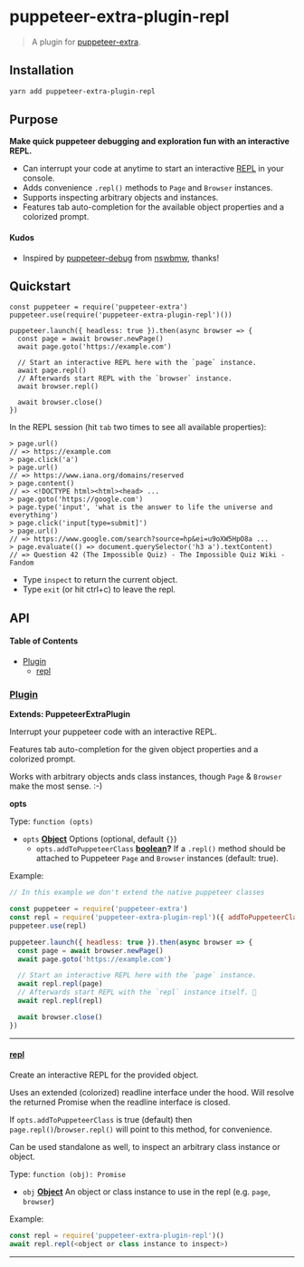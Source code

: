 # puppeteer-extra-plugin-repl

> A plugin for [puppeteer-extra](https://github.com/berstend/puppeteer-extra).

## Installation

```bash
yarn add puppeteer-extra-plugin-repl
```

## Purpose

**Make quick puppeteer debugging and exploration fun with an interactive REPL.**

-   Can interrupt your code at anytime to start an interactive [REPL](https://en.wikipedia.org/wiki/Read%E2%80%93eval%E2%80%93print_loop) in your console.
-   Adds convenience `.repl()` methods to `Page` and `Browser` instances.
-   Supports inspecting arbitrary objects and instances.
-   Features tab auto-completion for the available object properties and a colorized prompt.

#### Kudos

-   Inspired by [puppeteer-debug](https://github.com/nswbmw/puppeteer-debug) from [nswbmw](https://github.com/nswbmw), thanks!

## Quickstart

```es6
const puppeteer = require('puppeteer-extra')
puppeteer.use(require('puppeteer-extra-plugin-repl')())

puppeteer.launch({ headless: true }).then(async browser => {
  const page = await browser.newPage()
  await page.goto('https://example.com')

  // Start an interactive REPL here with the `page` instance.
  await page.repl()
  // Afterwards start REPL with the `browser` instance.
  await browser.repl()

  await browser.close()
})
```

In the REPL session (hit `tab` two times to see all available properties):

```es6
> page.url()
// => https://example.com
> page.click('a')
> page.url()
// => https://www.iana.org/domains/reserved
> page.content()
// => <!DOCTYPE html><html><head> ...
> page.goto('https://google.com')
> page.type('input', 'what is the answer to life the universe and everything')
> page.click('input[type=submit]')
> page.url()
// => https://www.google.com/search?source=hp&ei=u9oXW5HpO8a ...
> page.evaluate(() => document.querySelector('h3 a').textContent)
// => Question 42 (The Impossible Quiz) - The Impossible Quiz Wiki - Fandom
```

-   Type `inspect` to return the current object.
-   Type `exit` (or hit ctrl+c) to leave the repl.

## API

<!-- Generated by documentation.js. Update this documentation by updating the source code. -->

#### Table of Contents

-   [Plugin](#plugin)
    -   [repl](#repl)

### [Plugin](https://github.com/berstend/puppeteer-extra/blob/38ad1ecc2e4fa63aaee05aa134f4d6bad8697fe9/packages/puppeteer-extra-plugin-repl/index.js#L38-L83)

**Extends: PuppeteerExtraPlugin**

Interrupt your puppeteer code with an interactive REPL.

Features tab auto-completion for the given object properties and a colorized prompt.

Works with arbitrary objects ands class instances, though `Page` & `Browser` make the most sense. :-)

**opts**

Type: `function (opts)`

-   `opts` **[Object](https://developer.mozilla.org/docs/Web/JavaScript/Reference/Global_Objects/Object)** Options (optional, default `{}`)
    -   `opts.addToPuppeteerClass` **[boolean](https://developer.mozilla.org/docs/Web/JavaScript/Reference/Global_Objects/Boolean)?** If a `.repl()` method should be attached to Puppeteer `Page` and `Browser` instances (default: true).

Example:

```javascript
// In this example we don't extend the native puppeteer classes

const puppeteer = require('puppeteer-extra')
const repl = require('puppeteer-extra-plugin-repl')({ addToPuppeteerClass: false })
puppeteer.use(repl)

puppeteer.launch({ headless: true }).then(async browser => {
  const page = await browser.newPage()
  await page.goto('https://example.com')

  // Start an interactive REPL here with the `page` instance.
  await repl.repl(page)
  // Afterwards start REPL with the `repl` instance itself. 🐴
  await repl.repl(repl)

  await browser.close()
})
```

* * *

#### [repl](https://github.com/berstend/puppeteer-extra/blob/38ad1ecc2e4fa63aaee05aa134f4d6bad8697fe9/packages/puppeteer-extra-plugin-repl/index.js#L70-L70)

Create an interactive REPL for the provided object.

Uses an extended (colorized) readline interface under the hood.
Will resolve the returned Promise when the readline interface is closed.

If `opts.addToPuppeteerClass` is true (default) then `page.repl()`/`browser.repl()`
will point to this method, for convenience.

Can be used standalone as well, to inspect an arbitrary class instance or object.

Type: `function (obj): Promise`

-   `obj` **[Object](https://developer.mozilla.org/docs/Web/JavaScript/Reference/Global_Objects/Object)** An object or class instance to use in the repl (e.g. `page`, `browser`)

Example:

```javascript
const repl = require('puppeteer-extra-plugin-repl')()
await repl.repl(<object or class instance to inspect>)
```

* * *
